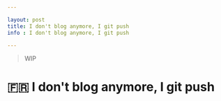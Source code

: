 ```yaml
---

layout: post
title: I don't blog anymore, I git push
info : I don't blog anymore, I git push

---
```


> WIP

# :fr: I don't blog anymore, I git push

